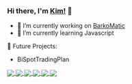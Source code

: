 <!--
**kdtrrs/kdtrrs** is a ✨ _special_ ✨ repository because its `README.md` (this file) appears on your GitHub profile.

Here are some ideas to get you started:

- 🔭 I’m currently working on ...
- 🌱 I’m currently learning ...
- 👯 I’m looking to collaborate on ...
- 🤔 I’m looking for help with ...
- 💬 Ask me about ...
- 📫 How to reach me: ...
- 😄 Pronouns: ...
- ⚡ Fun fact: ...
-->

### Hi there, I'm [Kim!](https://kimdavetorres.github.io) 👋

- 🔭 I’m currently working on [BarkoMatic](https://github.com/kdtrrs/BarkoMatic)
- 🌱 I’m currently learning Javascript 

📝 Future Projects:
- BiSpotTradingPlan

<a href="https://github.com/kdtrrs">
  <img align="center" src="https://github-readme-stats.vercel.app/api?username=kdtrrs&theme=merko&show_icons=true&layout=compact" />
</a>

<a href="https://github.com/kdtrrs">
<img align="center" src="https://github-readme-stats.vercel.app/api/top-langs/?username=kdtrrs&theme=merko&langs_count=10&hide=less,scss,pawn,tsql,hack,assembly&layout=compact" />
</a>

<a href="https://github.com/kdtrrs/BarkoMatic">
<img align="center" src="https://github-readme-stats.vercel.app/api/pin/?username=kdtrrs&repo=BarkoMatic&theme=merko" />
</a>

<a href="https://github.com/kdtrrs/BiSpotTradingPlan">
<img align="center" src="https://github-readme-stats.vercel.app/api/pin/?username=kdtrrs&repo=BiSpotTradingPlan&theme=merko" />
</a>

<a href="https://github.com/kdtrrs/iPlanner">
<img align="center" src="https://github-readme-stats.vercel.app/api/pin/?username=kdtrrs&repo=iPlanner&theme=merko" />
</a>

<a href="https://github.com/kdtrrs/kimdavetorres">
<img align="center" src="https://github-readme-stats.vercel.app/api/pin/?username=kdtrrs&repo=kimdavetorres&theme=merko" />
</a>
<!-- [![Facebook](https://img.shields.io/badge/facebook-%231877F2.svg?&style=for-the-badge&logo=facebook&logoColor=white)](https://www.facebook.com/kdtrrs/)[![YouTube](https://img.shields.io/badge/youtube-%23FF0000.svg?&style=for-the-badge&logo=youtube&logoColor=white)](https://youtube.com/theitshow) -->
